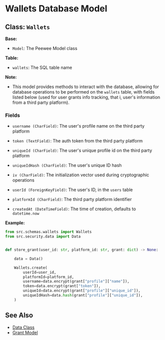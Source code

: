 # Wallets Database Model

## Class: `Wallets`

**Base:**

- `Model`: The Peewee Model class

**Table:**

- `wallets`: The SQL table name

**Note:**

- This model provides methods to interact with the database, allowing for database operations to be performed on the `wallets` table, with fields listed below (used for user grants info tracking, that i, user's information from a third party platform).

### Fields

- `username (CharField)`: The user's profile name on the third party platform

- `token (TextField)`: The auth token from the third party platform

- `uniqueId (CharField)`: The user's unique profile id on the third party platform

- `uniqueIdHash (CharField)`: The user's unique ID hash

- `iv (CharField)`: The initialization vector used during cryptographic operations

- `userId (ForeignKeyField)`: The user's ID, in the `users` table

- `platformId (CharField)`: The third party platform identifier

- `createdAt (DateTimeField)`: The time of creation, defaults to `datetime.now`

**Example:**

```python
from src.schemas.wallets import Wallets
from src.security.data import Data


def store_grant(user_id: str, platform_id: str, grant: dict) -> None:

    data = Data()

    Wallets.create(
        userId=user_id,
        platformId=platform_id,
        username=data.encrypt(grant["profile"]["name"]),
        token=data.encrypt(grant["token"]),
        uniqueId=data.encrypt(grant["profile"]["unique_id"]),
        uniqueIdHash=data.hash(grant["profile"]["unique_id"]),
    )
```

## See Also

- [Data Class](../security/data.md)
- [Grant Model](../models/grants.md)

